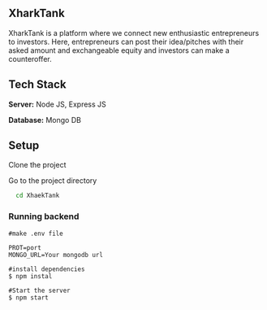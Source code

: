 ## XharkTank

 XharkTank is a platform where we connect new enthusiastic entrepreneurs to investors. Here, entrepreneurs can post their idea/pitches with their asked amount and exchangeable equity and investors can make a counteroffer.

 ## Tech Stack

**Server:** Node JS, Express JS

**Database:** Mongo DB

## Setup

Clone the project

Go to the project directory

```bash
  cd XhaekTank
```
### Running backend

```
#make .env file

PROT=port
MONGO_URL=Your mongodb url

```


```shell
#install dependencies
$ npm instal

#Start the server
$ npm start

```